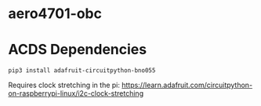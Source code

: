 # aero4701-obc

# ACDS Dependencies
`pip3 install adafruit-circuitpython-bno055`

Requires clock stretching in the pi: https://learn.adafruit.com/circuitpython-on-raspberrypi-linux/i2c-clock-stretching

